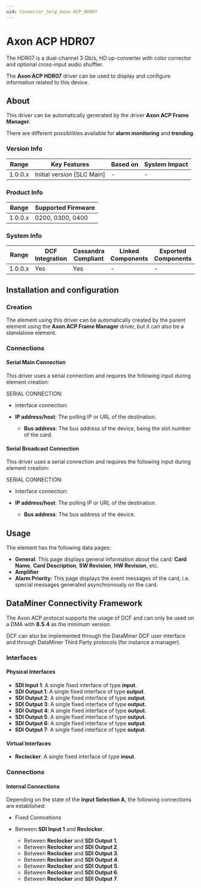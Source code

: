 ```yaml
---
uid: Connector_help_Axon_ACP_HDR07
---
```


# Axon ACP HDR07

The HDR07 is a dual-channel 3 Gb/s, HD up-converter with color corrector and optional cross-input audio shuffler.

The **Axon ACP HDR07** driver can be used to display and configure information related to this device.

## About

This driver can be automatically generated by the driver **Axon ACP Frame Manager**.

There are different possibilities available for **alarm monitoring** and **trending**.

### Version Info

| **Range** | **Key Features**             | **Based on** | **System Impact** |
|-----------|------------------------------|--------------|-------------------|
| 1.0.0.x   | Initial version \[SLC Main\] | \-           | \-                |

### Product Info

| **Range** | **Supported Firmware** |
|-----------|------------------------|
| 1.0.0.x   | 0200, 0300, 0400       |

### System Info

| **Range** | **DCF Integration** | **Cassandra Compliant** | **Linked Components** | **Exported Components** |
|-----------|---------------------|-------------------------|-----------------------|-------------------------|
| 1.0.0.x   | Yes                 | Yes                     | \-                    | \-                      |

## Installation and configuration

### Creation

The element using this driver can be automatically created by the parent element using the **Axon ACP Frame Manager** driver, but it can also be a standalone element.

### Connections

#### Serial Main Connection

This driver uses a serial connection and requires the following input during element creation:

SERIAL CONNECTION:

- Interface connection:

- **IP address/host**: The polling IP or URL of the destination.
  - **Bus address**: The bus address of the device, being the slot number of the card.

#### Serial Broadcast Connection

This driver uses a serial connection and requires the following input during element creation:

SERIAL CONNECTION:

- Interface connection:

- **IP address/host**: The polling IP or URL of the destination.
  - **Bus address**: The bus address of the device.

## Usage

The element has the following data pages:

- **General**: This page displays general information about the card: **Card Name**, **Card Description**, **SW Revision**, **HW Revision**, etc.
- **Amplifier**
- **Alarm Priority**: This page displays the event messages of the card, i.e. special messages generated asynchronously on the card.

## DataMiner Connectivity Framework

The Axon ACP protocol supports the usage of DCF and can only be used on a DMA with **8.5.4** as the minimum version.

DCF can also be implemented through the DataMiner DCF user interface and through DataMiner Third Party protocols (for instance a manager).

### Interfaces

#### Physical Interfaces

- **SDI Input 1**: A single fixed interface of type **input**.
- **SDI Output 1**: A single fixed interface of type **output**.
- **SDI Output 2**: A single fixed interface of type **output**.
- **SDI Output 3**: A single fixed interface of type **output**.
- **SDI Output 4**: A single fixed interface of type **output**.
- **SDI Output 5**: A single fixed interface of type **output**.
- **SDI Output 6**: A single fixed interface of type **output**.
- **SDI Output 7**: A single fixed interface of type **output**.

#### Virtual Interfaces

- **Reclocker**: A single fixed interface of type **inout**.

### Connections

#### Internal Connections

Depending on the state of the **Input Selection A**, the following connections are established:

- Fixed Conncetions

- Between **SDI Input 1** and **Reclocker**.
  - Between **Reclocker** and **SDI Output 1**.
  - Between **Reclocker** and **SDI Output 2**.
  - Between **Reclocker** and **SDI Output 3**.
  - Between **Reclocker** and **SDI Output 4**.
  - Between **Reclocker** and **SDI Output** **5**.
  - Between **Reclocker** and **SDI Output 6**.
  - Between **Reclocker** and **SDI Output 7**.
